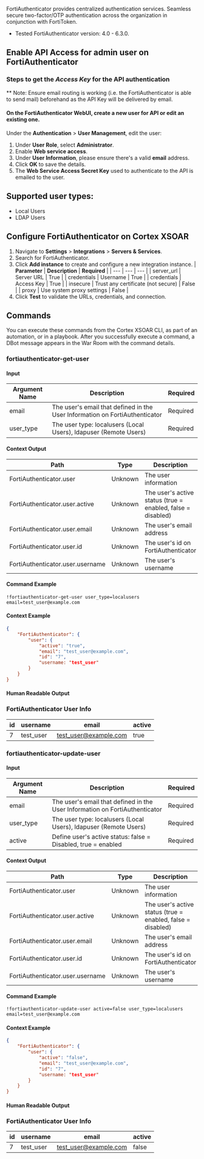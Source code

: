 
FortiAuthenticator provides centralized authentication services. 
Seamless secure two-factor/OTP authentication across the organization in conjunction with FortiToken.
- Tested FortiAuthenticator version: 4.0 - 6.3.0.

## Enable API Access for admin user on FortiAuthenticator
### Steps to get the ***Access Key*** for the API authentication
** Note: Ensure email routing is working (i.e. the FortiAuthenticator is able to send mail) beforehand as the API Key will be delivered by email.
#### On the FortiAuthenticator WebUI, create a new user for API or edit an existing one. 
Under the **Authentication** > **User Management**, edit the user: 
1. Under **User Role**, select **Administrator**.
2. Enable **Web service access**.
3. Under **User Information**, please ensure there's  a valid **email** address.
4. Click **OK** to save the details.
5. The **Web Service Access Secret Key** used to authenticate to the API is emailed to the user.


## Supported user types:
- Local Users
- LDAP Users



## Configure FortiAuthenticator on Cortex XSOAR
1. Navigate to **Settings** > **Integrations** > **Servers & Services**.
2. Search for FortiAuthenticator.
3. Click **Add instance** to create and configure a new integration instance.
    | **Parameter** | **Description** | **Required** |
    | --- | --- | --- |
    | server_url | Server URL | True |
    | credentials | Username | True |
    | credentials | Access Key | True |
    | insecure | Trust any certificate \(not secure\) | False |
    | proxy | Use system proxy settings | False |
4. Click **Test** to validate the URLs, credentials, and connection.

## Commands
You can execute these commands from the Cortex XSOAR CLI, as part of an automation, or in a playbook.
After you successfully execute a command, a DBot message appears in the War Room with the command details.

### fortiauthenticator-get-user

#### Input
| **Argument Name** | **Description** | **Required** |
| --- | --- | --- |
| email | The user's email that defined in the User Information on FortiAuthenticator | Required | 
| user_type | The user type:  localusers (Local Users), ldapuser (Remote Users) | Required | 

#### Context Output
| **Path** | **Type** | **Description** |
| --- | --- | --- |
| FortiAuthenticator.user | Unknown | The user information | 
| FortiAuthenticator.user.active | Unknown | The user's active status (true = enabled, false = disabled) | 
| FortiAuthenticator.user.email | Unknown | The user's email address | 
| FortiAuthenticator.user.id | Unknown | The user's id on FortiAuthenticator | 
| FortiAuthenticator.user.username | Unknown | The user's username | 

#### Command Example
```!fortiauthenticator-get-user user_type=localusers email=test_user@example.com```

#### Context Example
```json
{
    "FortiAuthenticator": {
        "user": {
            "active": "true",
            "email": "test_user@example.com",
            "id": "7",
            "username: "test_user"
        }
    }
}
```

#### Human Readable Output

### FortiAuthenticator User Info
|id|username|email|active|
|---|---|---|---|
| 7 | test_user | test_user@example.com | true |

### fortiauthenticator-update-user
#### Input
| **Argument Name** | **Description** | **Required** |
| --- | --- | --- |
| email | The user's email that defined in the User Information on FortiAuthenticator | Required | 
| user_type | The user type:  localusers (Local Users), ldapuser (Remote Users) | Required | 
| active | Define user's active status:  false = Disabled, true = enabled | Required | 

#### Context Output
| **Path** | **Type** | **Description** |
| --- | --- | --- |
| FortiAuthenticator.user | Unknown | The user information | 
| FortiAuthenticator.user.active | Unknown | The user's active status (true = enabled, false = disabled) | 
| FortiAuthenticator.user.email | Unknown | The user's email address | 
| FortiAuthenticator.user.id | Unknown | The user's id on FortiAuthenticator | 
| FortiAuthenticator.user.username | Unknown | The user's username | 

#### Command Example
```!fortiauthenticator-update-user active=false user_type=localusers email=test_user@example.com```

#### Context Example
```json
{
    "FortiAuthenticator": {
        "user": {
            "active": "false",
            "email": "test_user@example.com",
            "id": "7",
            "username: "test_user"
        }
    }
}
```

#### Human Readable Output

### FortiAuthenticator User Info
|id|username|email|active|
|---|---|---|---|
| 7 | test_user | test_user@example.com | false |





